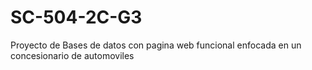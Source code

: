 # SC-504-2C-G3
Proyecto de Bases de datos con pagina web funcional enfocada en un concesionario de automoviles
